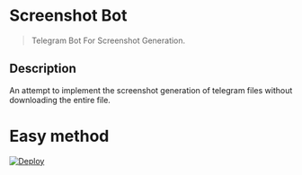 # Screenshot Bot
> Telegram Bot For Screenshot Generation.

## Description

An attempt to implement the screenshot generation of telegram files without downloading the entire file. 



# Easy method

[![Deploy](https://www.herokucdn.com/deploy/button.svg)](https://heroku.com/deploy?template=https://github.com/jinto4638/FC-SCREENSHOT-BOT)

